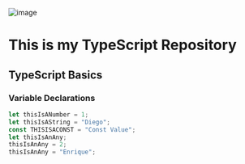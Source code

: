 ![image](https://user-images.githubusercontent.com/83614613/122253473-7002b880-ce89-11eb-8a39-0a3b3c594611.png)
# This is my TypeScript Repository

## TypeScript Basics
### Variable Declarations
```ts
let thisIsANumber = 1;
let thisIsAString = "Diego";
const THISISACONST = "Const Value";
let thisIsAnAny;
thisIsAnAny = 2;
thisIsAnAny = "Enrique";
```
